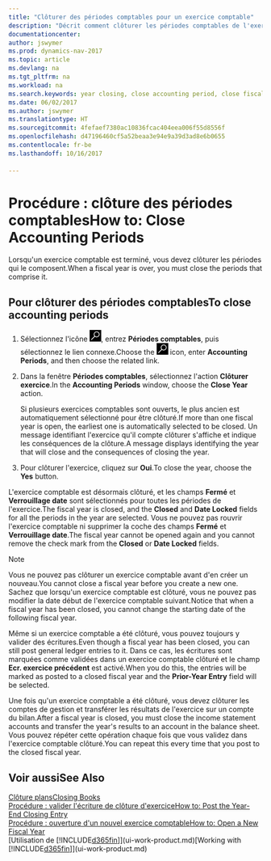 ```yaml
---
title: "Clôturer des périodes comptables pour un exercice comptable"
description: "Décrit comment clôturer les périodes comptables de l'exercice comptable."
documentationcenter: 
author: jswymer
ms.prod: dynamics-nav-2017
ms.topic: article
ms.devlang: na
ms.tgt_pltfrm: na
ms.workload: na
ms.search.keywords: year closing, close accounting period, close fiscal year, bank account detailed trial balance
ms.date: 06/02/2017
ms.author: jswymer
ms.translationtype: HT
ms.sourcegitcommit: 4fefaef7380ac10836fcac404eea006f55d8556f
ms.openlocfilehash: d47196460cf5a52beaa3e94e9a39d3ad8e6b0655
ms.contentlocale: fr-be
ms.lasthandoff: 10/16/2017

---
```

# <a name="how-to-close-accounting-periods"></a><span data-ttu-id="7584a-103">Procédure : clôture des périodes comptables</span><span class="sxs-lookup"><span data-stu-id="7584a-103">How to: Close Accounting Periods</span></span>
<span data-ttu-id="7584a-104">Lorsqu'un exercice comptable est terminé, vous devez clôturer les périodes qui le composent.</span><span class="sxs-lookup"><span data-stu-id="7584a-104">When a fiscal year is over, you must close the periods that comprise it.</span></span>

## <a name="to-close-accounting-periods"></a><span data-ttu-id="7584a-105">Pour clôturer des périodes comptables</span><span class="sxs-lookup"><span data-stu-id="7584a-105">To close accounting periods</span></span>
1. <span data-ttu-id="7584a-106">Sélectionnez l'icône ![Page ou état pour la recherche](media/ui-search/search_small.png "Page ou état pour la recherche"), entrez **Périodes comptables**, puis sélectionnez le lien connexe.</span><span class="sxs-lookup"><span data-stu-id="7584a-106">Choose the ![Search for Page or Report](media/ui-search/search_small.png "Search for Page or Report icon") icon, enter **Accounting Periods**, and then choose the related link.</span></span>
2. <span data-ttu-id="7584a-107">Dans la fenêtre **Périodes comptables**, sélectionnez l'action **Clôturer exercice**.</span><span class="sxs-lookup"><span data-stu-id="7584a-107">In the **Accounting Periods** window, choose the **Close Year** action.</span></span>

    <span data-ttu-id="7584a-108">Si plusieurs exercices comptables sont ouverts, le plus ancien est automatiquement sélectionné pour être clôturé.</span><span class="sxs-lookup"><span data-stu-id="7584a-108">If more than one fiscal year is open, the earliest one is automatically selected to be closed.</span></span> <span data-ttu-id="7584a-109">Un message identifiant l'exercice qu'il compte clôturer s'affiche et indique les conséquences de la clôture.</span><span class="sxs-lookup"><span data-stu-id="7584a-109">A message displays identifying the year that will close and the consequences of closing the year.</span></span>
3. <span data-ttu-id="7584a-110">Pour clôturer l'exercice, cliquez sur **Oui**.</span><span class="sxs-lookup"><span data-stu-id="7584a-110">To close the year, choose the **Yes** button.</span></span>

<span data-ttu-id="7584a-111">L'exercice comptable est désormais clôturé, et les champs **Fermé** et **Verrouillage date** sont sélectionnés pour toutes les périodes de l'exercice.</span><span class="sxs-lookup"><span data-stu-id="7584a-111">The fiscal year is closed, and the **Closed** and **Date Locked** fields for all the periods in the year are selected.</span></span> <span data-ttu-id="7584a-112">Vous ne pouvez pas rouvrir l'exercice comptable ni supprimer la coche des champs **Fermé** et **Verrouillage date**.</span><span class="sxs-lookup"><span data-stu-id="7584a-112">The fiscal year cannot be opened again and you cannot remove the check mark from the **Closed** or **Date Locked** fields.</span></span>

> [!NOTE]  
>   <span data-ttu-id="7584a-113">Vous ne pouvez pas clôturer un exercice comptable avant d'en créer un nouveau.</span><span class="sxs-lookup"><span data-stu-id="7584a-113">You cannot close a fiscal year before you create a new one.</span></span> <span data-ttu-id="7584a-114">Sachez que lorsqu'un exercice comptable est clôturé, vous ne pouvez pas modifier la date début de l'exercice comptable suivant.</span><span class="sxs-lookup"><span data-stu-id="7584a-114">Notice that when a fiscal year has been closed, you cannot change the starting date of the following fiscal year.</span></span>

<span data-ttu-id="7584a-115">Même si un exercice comptable a été clôturé, vous pouvez toujours y valider des écritures.</span><span class="sxs-lookup"><span data-stu-id="7584a-115">Even though a fiscal year has been closed, you can still post general ledger entries to it.</span></span> <span data-ttu-id="7584a-116">Dans ce cas, les écritures sont marquées comme validées dans un exercice comptable clôturé et le champ **Ecr. exercice précédent** est activé.</span><span class="sxs-lookup"><span data-stu-id="7584a-116">When you do this, the entries will be marked as posted to a closed fiscal year and the **Prior-Year Entry** field will be selected.</span></span>

<span data-ttu-id="7584a-117">Une fois qu'un exercice comptable a été clôturé, vous devez clôturer les comptes de gestion et transférer les résultats de l'exercice sur un compte du bilan.</span><span class="sxs-lookup"><span data-stu-id="7584a-117">After a fiscal year is closed, you must close the income statement accounts and transfer the year's results to an account in the balance sheet.</span></span> <span data-ttu-id="7584a-118">Vous pouvez répéter cette opération chaque fois que vous validez dans l'exercice comptable clôturé.</span><span class="sxs-lookup"><span data-stu-id="7584a-118">You can repeat this every time that you post to the closed fiscal year.</span></span>

## <a name="see-also"></a><span data-ttu-id="7584a-119">Voir aussi</span><span class="sxs-lookup"><span data-stu-id="7584a-119">See Also</span></span>
[<span data-ttu-id="7584a-120">Clôture plans</span><span class="sxs-lookup"><span data-stu-id="7584a-120">Closing Books</span></span>](year-close-books.md)  
[<span data-ttu-id="7584a-121">Procédure : valider l'écriture de clôture d'exercice</span><span class="sxs-lookup"><span data-stu-id="7584a-121">How to: Post the Year-End Closing Entry</span></span>](year-how-post-year-end-close-entry.md)  
[<span data-ttu-id="7584a-122">Procédure : ouverture d'un nouvel exercice comptable</span><span class="sxs-lookup"><span data-stu-id="7584a-122">How to: Open a New Fiscal Year</span></span>](finance-how-open-new-fiscal-year.md)  
<span data-ttu-id="7584a-123">[Utilisation de [!INCLUDE[d365fin](includes/d365fin_md.md)]](ui-work-product.md)</span><span class="sxs-lookup"><span data-stu-id="7584a-123">[Working with [!INCLUDE[d365fin](includes/d365fin_md.md)]](ui-work-product.md)</span></span>

